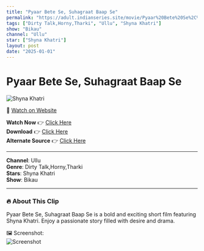 ```yaml
---
title: "Pyaar Bete Se, Suhagraat Baap Se"
permalink: "https://adult.indianseries.site/movie/Pyaar%20Bete%20Se%2C%20Suhagraat%20Baap%20Se"
tags: ["Dirty Talk,Horny,Tharki", "Ullu", "Shyna Khatri"]
show: "Bikau"
channel: "Ullu"
star: ["Shyna Khatri"]
layout: post
date: "2025-01-01"
---
```


# Pyaar Bete Se, Suhagraat Baap Se

![Shyna Khatri](https://shorts.desisins.com/wp-content/uploads/2024/06/Shyna-Khatri-Bikau-Ullu-Suhagraat-DesiSins.com_.jpg)

🔗 [Watch on Website](https://adult.indianseries.site/movie/Pyaar%20Bete%20Se%2C%20Suhagraat%20Baap%20Se)

**Watch Now** 👉 [Click Here](https://adult.indianseries.site/movie/Pyaar%20Bete%20Se%2C%20Suhagraat%20Baap%20Se)  
**Download** 👉 [Click Here](https://adult.indianseries.site/movie/Pyaar%20Bete%20Se%2C%20Suhagraat%20Baap%20Se)  
**Alternate Source** 👉 [Click Here](https://adult.indianseries.site/movie/Pyaar%20Bete%20Se%2C%20Suhagraat%20Baap%20Se)

---

**Channel**: Ullu  
**Genre**: Dirty Talk,Horny,Tharki  
**Stars**: Shyna Khatri  
**Show**: Bikau

---

### 🔥 About This Clip

Pyaar Bete Se, Suhagraat Baap Se is a bold and exciting short film featuring Shyna Khatri. Enjoy a passionate story filled with desire and drama.
 
🖼️ Screenshot:  
![Screenshot](https://shorts.desisins.com/wp-content/uploads/2024/06/Shyna-Khatri-Bikau-Ullu-Suhagraat-DesiSins.com_.jpg)
